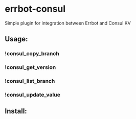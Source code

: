 # errbot-consul
Simple plugin for integration between Errbot and Consul KV

## Usage:
### !consul_copy_branch

### !consul_get_version

### !consul_list_branch

### !consul_update_value

## Install:
